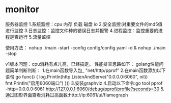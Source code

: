 # monitor
服务器监控
1.系统监控：cpu 内存 负载 磁盘 io
2.安全监控:对重要文件的md5值进行监控
3.日志监控：监控文件种的错误日志并报警
4.进程监控：监控重要的进程是否运行
5.流量监控

使用方法：
nohup ./main -start -config config/config.yaml -d &
nohup ./main -stop
 
v1版本问题：cpu消耗有点儿高，已经搞定。
性能排查思路如下：
golang性能问题简单判断判断：
1.在main函数导入包_ "net/http/pprof"
2.在main函数添加以下语句
go func() {
		log.Println(http.ListenAndServe("0.0.0.0:6060", nil))
		fmt.Println("启用6060端口")
	}()
3.安装graphviz
4.启动以下命令:go tool pprof -http=0.0.0.0:6061 http://127.0.0.1:6060/debug/pprof/profile?seconds=30
5.通过图形界面查看消耗过高函数:http://ip:6061/ui/flamegraph
